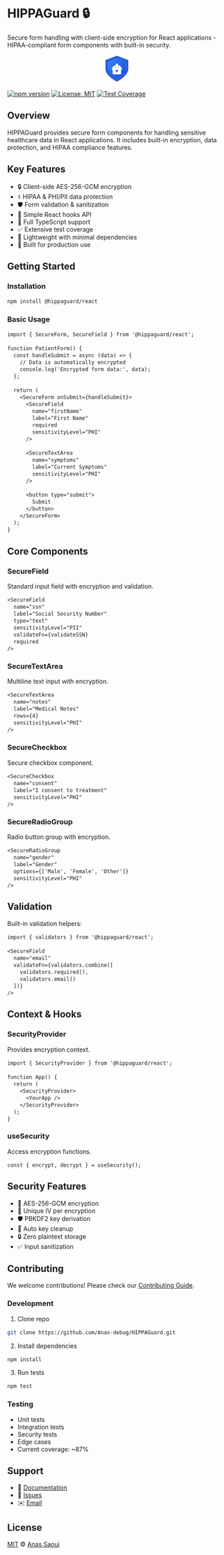 # HIPPAGuard 🔒

Secure form handling with client-side encryption for React applications - HIPAA-compliant form components with built-in security.

<p align="center">
  <img src="assets/logo.svg" width="64" height="64" alt="HIPPAGuard Logo" />
</p>

[![npm version](https://badge.fury.io/js/@hippaguard%2Freact.svg)](https://badge.fury.io/js/@hippaguard%2Freact)
[![License: MIT](https://img.shields.io/badge/License-MIT-yellow.svg)](https://opensource.org/licenses/MIT)
[![Test Coverage](https://img.shields.io/badge/coverage-87%25-green.svg)](https://github.com/Anas-debug/HIPPAGuard)

## Overview

HIPPAGuard provides secure form components for handling sensitive healthcare data in React applications. It includes built-in encryption, data protection, and HIPAA compliance features.

## Key Features

- 🔒 Client-side AES-256-GCM encryption
- ⚕️ HIPAA & PHI/PII data protection 
- 🛡️ Form validation & sanitization
- 🔄 Simple React hooks API
- 📝 Full TypeScript support
- ✅ Extensive test coverage
- 🚀 Lightweight with minimal dependencies
- 💪 Built for production use

## Getting Started

### Installation

```sh
npm install @hippaguard/react
```

### Basic Usage

```tsx
import { SecureForm, SecureField } from '@hippaguard/react';

function PatientForm() {
  const handleSubmit = async (data) => {
    // Data is automatically encrypted
    console.log('Encrypted form data:', data);
  };

  return (
    <SecureForm onSubmit={handleSubmit}>
      <SecureField
        name="firstName" 
        label="First Name"
        required
        sensitivityLevel="PHI"
      />
      
      <SecureTextArea
        name="symptoms"
        label="Current Symptoms" 
        sensitivityLevel="PHI"
      />

      <button type="submit">
        Submit
      </button>
    </SecureForm>
  );
}
```

## Core Components

### SecureField
Standard input field with encryption and validation.

```tsx
<SecureField
  name="ssn"
  label="Social Security Number" 
  type="text"
  sensitivityLevel="PII"
  validateFn={validateSSN}
  required
/>
```

### SecureTextArea
Multiline text input with encryption.

```tsx
<SecureTextArea
  name="notes"
  label="Medical Notes"
  rows={4}
  sensitivityLevel="PHI" 
/>
```

### SecureCheckbox
Secure checkbox component.

```tsx
<SecureCheckbox
  name="consent"
  label="I consent to treatment"
  sensitivityLevel="PHI"
/>
```

### SecureRadioGroup
Radio button group with encryption.

```tsx
<SecureRadioGroup
  name="gender"
  label="Gender"
  options={['Male', 'Female', 'Other']}
  sensitivityLevel="PHI"
/>
```

## Validation

Built-in validation helpers:

```tsx
import { validators } from '@hippaguard/react';

<SecureField
  name="email"
  validateFn={validators.combine([
    validators.required(),
    validators.email()
  ])}
/>
```

## Context & Hooks

### SecurityProvider
Provides encryption context.

```tsx
import { SecurityProvider } from '@hippaguard/react';

function App() {
  return (
    <SecurityProvider>
      <YourApp />
    </SecurityProvider>
  );
}
```

### useSecurity
Access encryption functions.

```tsx
const { encrypt, decrypt } = useSecurity();
```

## Security Features

- 🔐 AES-256-GCM encryption
- 🔑 Unique IV per encryption
- 🛡️ PBKDF2 key derivation
- 🧹 Auto key cleanup
- 🔒 Zero plaintext storage
- ✅ Input sanitization 

## Contributing

We welcome contributions! Please check our [Contributing Guide](CONTRIBUTING.md).

### Development

1. Clone repo
```sh
git clone https://github.com/Anas-debug/HIPPAGuard.git
```

2. Install dependencies
```sh
npm install
```

3. Run tests
```sh
npm test
```

### Testing
- Unit tests
- Integration tests  
- Security tests
- Edge cases
- Current coverage: ~87%

## Support

- 📝 [Documentation](https://github.com/Anas-debug/HIPPAGuard)
- 🐛 [Issues](https://github.com/Anas-debug/HIPPAGuard/issues)
- ✉️ [Email](mailto:security@hippaguard.dev)

## License

[MIT](LICENSE) © [Anas Saoui](https://github.com/Anas-debug)